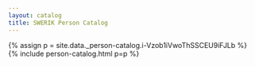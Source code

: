 ```yaml
---
layout: catalog
title: SWERIK Person Catalog
---
```

{% assign p = site.data._person-catalog.i-Vzob1iVwoThSSCEU9iFJLb %}
{% include person-catalog.html p=p %}

